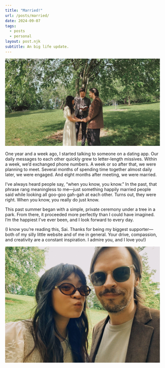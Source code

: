 ```yaml
---
title: "Married!"
url: /posts/married/
date: 2024-09-07
tags:
  - posts
  - personal
layout: post.njk
subtitle: An big life update.
---
```


![Me and Sai getting married.](/images/S__71090182.jpg)

One year and a week ago, I started talking to someone on a dating app. Our daily messages to each other quickly grew to letter-length missives. Within a week, we’d exchanged phone numbers. A week or so after that, we were planning to meet. Several months of spending time together almost daily later, we were engaged. And eight months after meeting, we were married.

I’ve always heard people say, “when you know, you know.” In the past, that phrase rang meaningless to me—just something happily married people said while looking all goo-goo gah-gah at each other. Turns out, they were right. When you know, you really do just know.

This past summer began with a simple, private ceremony under a tree in a park. From there, it proceeded more perfectly than I could have imagined. I’m the happiest I’ve ever been, and I look forward to every day.

(I know you’re reading this, Sai. Thanks for being my biggest supporter—both of my silly little website and of me in general. Your drive, compassion, and creativity are a constant inspiration. I admire you, and I love you!)

![Me and Sai right before we got married. (Or maybe it was right after?)](/images/S__71082026_0.jpg)